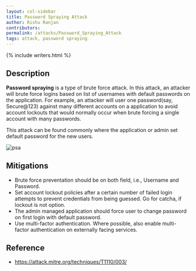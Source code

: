```yaml
---
layout: col-sidebar
title: Password Spraying Attack
author: Rishu Ranjan
contributors: 
permalink: /attacks/Password_Spraying_Attack
tags: attack, password spraying
---
```


{% include writers.html %}

## Description
**Password spraying** is a type of brute force attack. In this attack, an attacker will brute force logins based on list of usernames with default passwords on the application. 
For example, an attacker will user one password(say, Secure@123) against many different accounts on a application to avoid account lockouts that would normally occur when brute forcing a single account with many passwords.

This attack can be found commonly where the application or admin set default password for the new users.

![psa](https://user-images.githubusercontent.com/51092706/116527869-c24b4280-a8f8-11eb-9023-edc0601d4504.png)

## Mitigations
- Brute force preventation should be on both field, i.e., Username and Password.
- Set account lockout policies after a certain number of failed login attempts to prevent credentials from being guessed. Go for catcha, if lockout is not option.
- The admin managed application should force user to change password on first login with default password.
- Use multi-factor authentication. Where possible, also enable multi-factor authentication on externally facing services.

## Reference
- https://attack.mitre.org/techniques/T1110/003/
